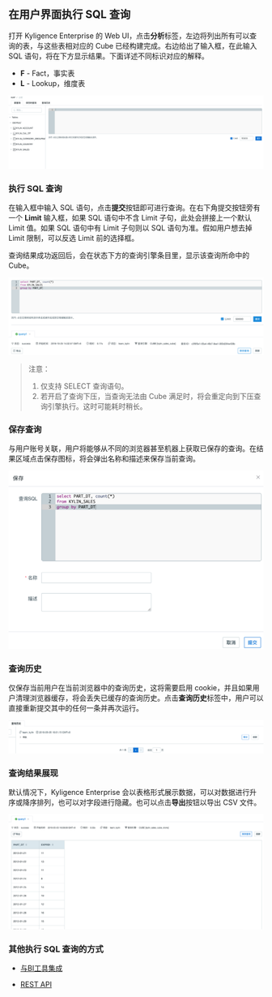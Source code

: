 ## 在用户界面执行 SQL 查询

打开 Kyligence Enterprise 的 Web UI，点击**分析**标签，左边将列出所有可以查询的表，与这些表相对应的 Cube 已经构建完成。右边给出了输入框，在此输入 SQL 语句，将在下方显示结果。下面详述不同标识对应的解释。

* **F** - Fact，事实表
* **L** - Lookup，维度表

![](images/insight/insight_list_tables.png)

### 执行 SQL 查询

在输入框中输入 SQL 语句，点击**提交**按钮即可进行查询。在右下角提交按钮旁有一个 **Limit** 输入框，如果 SQL 语句中不含 Limit 子句，此处会拼接上一个默认 Limit 值。如果 SQL 语句中有 Limit 子句则以 SQL 语句为准。假如用户想去掉 Limit 限制，可以反选 Limit 前的选择框。

查询结果成功返回后，会在状态下方的查询引擎条目里，显示该查询所命中的 Cube。

![](images/insight/insight_input_query.png)

> 注意：
> 1. 仅支持 SELECT 查询语句。
> 2. 若开启了查询下压，当查询无法由 Cube 满足时，将会重定向到下压查询引擎执行。这时可能耗时稍长。


### 保存查询
与用户账号关联，用户将能够从不同的浏览器甚至机器上获取已保存的查询。在结果区域点击保存图标，将会弹出名称和描述来保存当前查询。

![](images/insight/insight_save_query.png)

### 查询历史
仅保存当前用户在当前浏览器中的查询历史，这将需要启用 cookie，并且如果用户清理浏览器缓存，将会丢失已缓存的查询历史。点击**查询历史**标签中，用户可以直接重新提交其中的任何一条并再次运行。

![](images/insight/insight_list_history.png)

### 查询结果展现
默认情况下，Kyligence Enterprise 会以表格形式展示数据，可以对数据进行升序或降序排列，也可以对字段进行隐藏。也可以点击**导出**按钮以导出 CSV 文件。

![](images/insight/insight_show_result.png)

### 其他执行 SQL 查询的方式

- [与BI工具集成](../integration/README.md)

- [REST API](../rest/README.md)